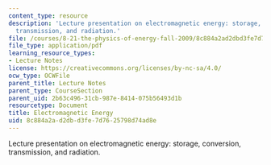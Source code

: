 ```yaml
---
content_type: resource
description: 'Lecture presentation on electromagnetic energy: storage, conversion,
  transmission, and radiation.'
file: /courses/8-21-the-physics-of-energy-fall-2009/8c884a2ad2dbd3fe7d7625798d74ad8e_MIT8_21s09_lec05.pdf
file_type: application/pdf
learning_resource_types:
- Lecture Notes
license: https://creativecommons.org/licenses/by-nc-sa/4.0/
ocw_type: OCWFile
parent_title: Lecture Notes
parent_type: CourseSection
parent_uid: 2b63c496-31cb-987e-8414-075b56493d1b
resourcetype: Document
title: Electromagnetic Energy
uid: 8c884a2a-d2db-d3fe-7d76-25798d74ad8e
---
```

Lecture presentation on electromagnetic energy: storage, conversion, transmission, and radiation.